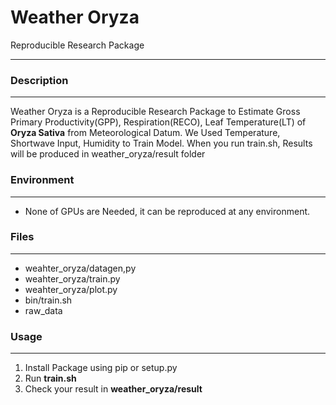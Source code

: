 # Weather Oryza
Reproducible Research Package 
***

### Description
***
Weather Oryza is a Reproducible Research Package to Estimate Gross Primary Productivity(GPP), Respiration(RECO), Leaf Temperature(LT) of **Oryza Sativa** from Meteorological Datum.
We Used Temperature, Shortwave Input, Humidity to Train Model. When you run train.sh, Results will be produced in weather_oryza/result folder

### Environment
***
* None of GPUs are Needed, it can be reproduced at any environment.
### Files
***
* weahter_oryza/datagen,py
* weahter_oryza/train.py
* weahter_oryza/plot.py
* bin/train.sh
* raw_data

### Usage
***
1. Install Package using pip or setup.py
2. Run **train.sh**
3. Check your result in **weather_oryza/result**
